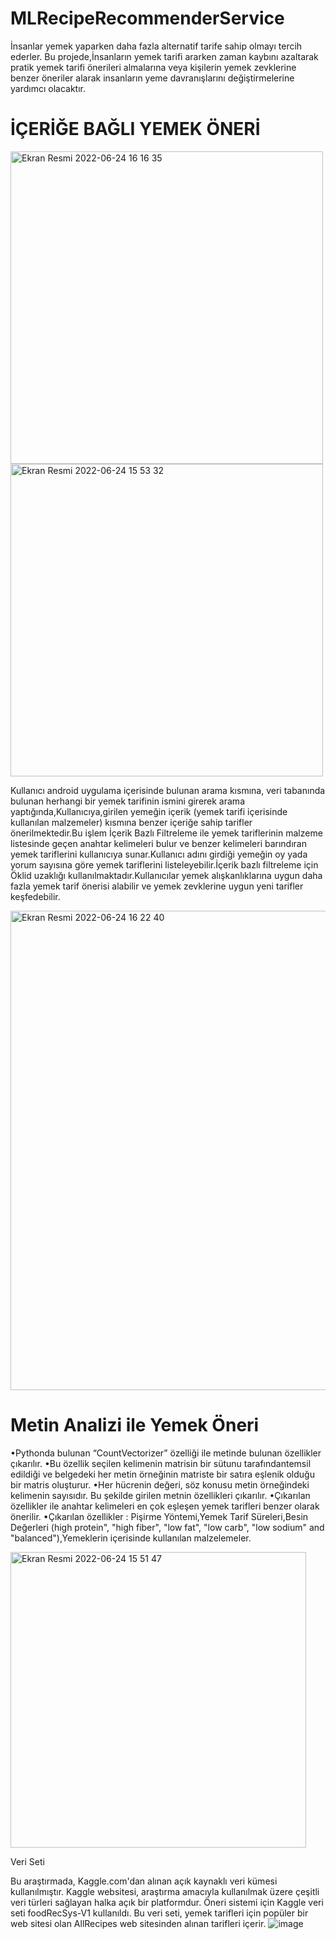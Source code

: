 # MLRecipeRecommenderService

İnsanlar yemek yaparken daha fazla alternatif tarife sahip olmayı tercih ederler. Bu projede,İnsanların yemek tarifi ararken zaman kaybını azaltarak pratik yemek tarifi önerileri almalarına veya kişilerin yemek zevklerine benzer öneriler alarak insanların yeme davranışlarını değiştirmelerine yardımcı olacaktır.

# İÇERİĞE BAĞLI YEMEK ÖNERİ 

<img width="500" alt="Ekran Resmi 2022-06-24 16 16 35" src="https://user-images.githubusercontent.com/43795927/175543820-b8ec41f7-4a15-4b2b-ae39-95f8e68886f6.png"><img width="500" alt="Ekran Resmi 2022-06-24 15 53 32" src="https://user-images.githubusercontent.com/43795927/175539953-b817deea-3050-46e6-869b-009350d9af0d.png">

Kullanıcı android uygulama içerisinde bulunan arama kısmına, veri tabanında bulunan herhangi bir yemek tarifinin ismini girerek arama yaptığında,Kullanıcıya,girilen yemeğin içerik (yemek tarifi içerisinde kullanılan malzemeler) kısmına benzer içeriğe sahip tarifler önerilmektedir.Bu işlem İçerik Bazlı Filtreleme ile yemek tariflerinin malzeme listesinde geçen anahtar kelimeleri bulur ve benzer kelimeleri barındıran yemek tariflerini kullanıcıya sunar.Kullanıcı adını girdiği yemeğin oy yada yorum sayısına göre yemek tariflerini listeleyebilir.İçerik bazlı filtreleme için Öklid uzaklığı kullanılmaktadır.Kullanıcılar yemek alışkanlıklarına uygun daha fazla yemek tarif önerisi alabilir ve yemek zevklerine uygun yeni tarifler keşfedebilir.

<img width="767" alt="Ekran Resmi 2022-06-24 16 22 40" src="https://user-images.githubusercontent.com/43795927/175544811-55b92379-08b6-4418-9f37-2e9c615bb6e5.png">




# Metin Analizi ile Yemek Öneri
•Pythonda bulunan “CountVectorizer” özelliği ile metinde bulunan özellikler çıkarılır.
•Bu özellik seçilen kelimenin matrisin bir sütunu tarafındantemsil edildiği ve belgedeki her metin örneğinin matriste bir satıra eşlenik
olduğu bir matris oluşturur. 
•Her hücrenin değeri, söz konusu metin örneğindeki kelimenin sayısıdır. Bu şekilde girilen metnin özellikleri çıkarılır. 
•Çıkarılan özellikler ile anahtar kelimeleri en çok eşleşen yemek tarifleri benzer olarak önerilir.
•Çıkarılan özellikler : Pişirme Yöntemi,Yemek Tarif Süreleri,Besin Değerleri (high protein", "high fiber", "low fat", "low carb", "low sodium" and "balanced"),Yemeklerin içerisinde kullanılan malzelemeler.


<img width="473" alt="Ekran Resmi 2022-06-24 15 51 47" src="https://user-images.githubusercontent.com/43795927/175539633-5f468b27-9a00-4546-9935-7589e231a96e.png">

Veri Seti

Bu araştırmada, Kaggle.com'dan alınan açık kaynaklı veri kümesi kullanılmıştır. Kaggle websitesi, araştırma amacıyla kullanılmak üzere çeşitli veri türleri sağlayan halka açık bir platformdur. Öneri sistemi için Kaggle veri seti foodRecSys-V1 kullanıldı. Bu veri seti, yemek tarifleri için popüler bir web sitesi olan AllRecipes web sitesinden alınan tarifleri içerir. ![image](https://user-images.githubusercontent.com/43795927/175541411-e7ad1152-3054-41ef-8dba-9d7a761f6755.png)
